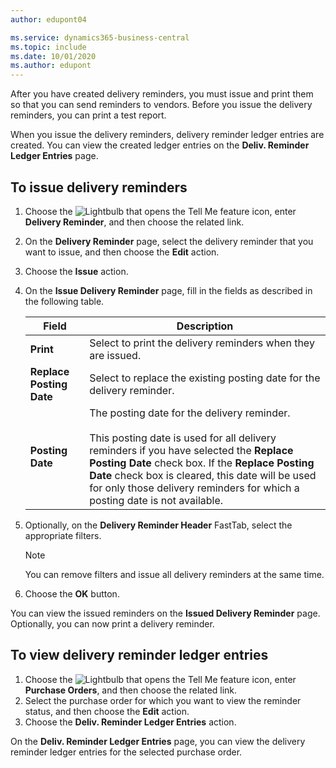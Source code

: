 ```yaml
---
author: edupont04

ms.service: dynamics365-business-central
ms.topic: include
ms.date: 10/01/2020
ms.author: edupont
---
```

After you have created delivery reminders, you must issue and print them so that you can send reminders to vendors. Before you issue the delivery reminders, you can print a test report.  

When you issue the delivery reminders, delivery reminder ledger entries are created. You can view the created ledger entries on the **Deliv. Reminder Ledger Entries** page.  

## To issue delivery reminders  

1. Choose the ![Lightbulb that opens the Tell Me feature](../../../media/ui-search/search_small.png "Tell me what you want to do") icon, enter **Delivery Reminder**, and then choose the related link.  
2. On the **Delivery Reminder** page, select the delivery reminder that you want to issue, and then choose the **Edit** action.  
3. Choose the **Issue** action.  
4. On the **Issue Delivery Reminder** page, fill in the fields as described in the following table.  

    |Field|Description|  
    |---------------------------------|---------------------------------------|  
    |**Print**|Select to print the delivery reminders when they are issued.|  
    |**Replace Posting Date**|Select to replace the existing posting date for the delivery reminder.|  
    |**Posting Date**|The posting date for the delivery reminder.<br /><br /> This posting date is used for all delivery reminders if you have selected the **Replace Posting Date** check box. If the **Replace Posting Date** check box is cleared, this date will be used for only those delivery reminders for which a posting date is not available.|  

5. Optionally, on the **Delivery Reminder Header** FastTab, select the appropriate filters.  

    > [!NOTE]  
    >  You can remove filters and issue all delivery reminders at the same time.  

6. Choose the **OK** button.  

You can view the issued reminders on the **Issued Delivery Reminder** page. Optionally, you can now print a delivery reminder.  

## To view delivery reminder ledger entries  

1. Choose the ![Lightbulb that opens the Tell Me feature](../../../media/ui-search/search_small.png "Tell me what you want to do") icon, enter **Purchase Orders**, and then choose the related link.  
2. Select the purchase order for which you want to view the reminder status, and then choose the **Edit** action.  
3. Choose the **Deliv. Reminder Ledger Entries** action.  

On the **Deliv. Reminder Ledger Entries** page, you can view the delivery reminder ledger entries for the selected purchase order.  

